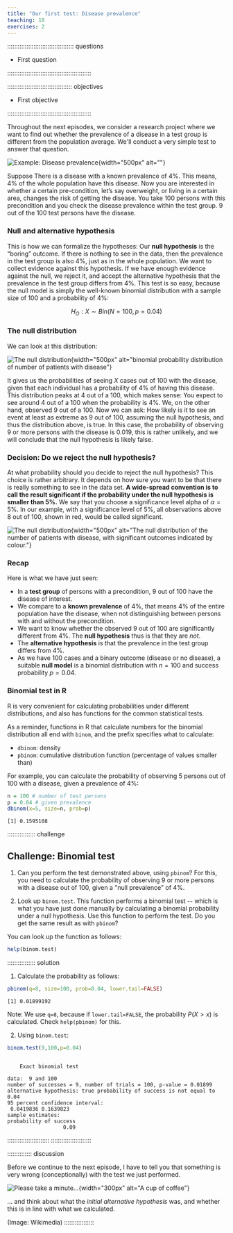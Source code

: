 ```yaml
---
title: "Our first test: Disease prevalence"
teaching: 10
exercises: 2
---
```


:::::::::::::::::::::::::::::::::::::: questions 

- First question

::::::::::::::::::::::::::::::::::::::::::::::::

::::::::::::::::::::::::::::::::::::: objectives

- First objective

::::::::::::::::::::::::::::::::::::::::::::::::
 

Throughout the next episodes, we consider a research project where we want to find out whether the prevalence of a disease in a test group is different from the population average. We'll conduct a very simple test to answer that question.


![Example: Disease prevalence](fig/02-disease-prevalence.png){width="500px" alt=""}

Suppose There is a disease with a known prevalence of 4%. This means, 4% of the whole population have this disease. Now you are interested in whether a certain pre-condition, let’s say overweight, or living in a certain area, changes the risk of getting the disease. You take 100 persons with this precondition and you check the disease prevalence within the test group. 9 out of the 100 test persons have the disease. 

### Null and alternative hypothesis

This is how we can formalize the hypotheses: Our **null hypothesis** is the “boring” outcome. If there is nothing to see in the data, then the prevalence in the test group is also 4%, just as in the whole population. We want to collect evidence against this hypothesis.
If we have enough evidence against the null, we reject it, and accept the alternative hypothesis that the prevalence in the test group differs from 4%. 
This test is so easy, because the null model is simply the well-known binomial distribution with a sample size of 100 and a probability of 4%:

$$ H_O: X \sim Bin(N=100, p=0.04)$$
### The null distribution

We can look at this distribution:

![The null distribution](fig/02-null-distribution.png){width="500px" alt="binomial probability distribution of number of patients with disease"}

It gives us the probabilities of seeing $X$ cases out of 100 with the disease, given that each individual has a probability of 4% of having this disease. This distribution peaks at 4 out of a 100, which makes sense: You expect to see around 4 out of a 100 when the probability is 4%.
We, on the other hand, observed 9 out of a 100. Now we can ask: How likely is it to see an event at least as extreme as 9 out of 100, assuming the null hypothesis, and thus the distribution above, is true. 
In this case, the probability of observing 9 or more persons with the disease is 0.019, this is rather unlikely, and we will conclude that the null hypothesis is likely false.


### Decision: Do we reject the null hypothesis?

At what probability should you decide to reject the null hypothesis? This choice is rather arbitrary. It depends on how sure you want to be that there is really something to see in the data set. **A wide-spread convention is to call the result significant if the probability under the null hypothesis is smaller than 5%.** We say that you choose a significance level alpha of $\alpha=5 \%$. 
In our example, with a significance level of 5%, all observations above 8 out of 100, shown in red, would be called significant.

![The null distribution](fig/02-significance.png){width="500px" alt="The null distribution of the number of patients with disease, with significant outcomes indicated by colour."}


### Recap  

Here is what we have just seen:   

- In a **test group** of persons with a precondition, 9 out of 100 have the disease of interest.  
- We compare to a **known prevalence** of 4%, that means 4% of the entire population have the disease, when not distinguishing between persons with and without the precondition.  
- We want to know whether the observed 9 out of 100 are significantly different from 4%. The **null hypothesis** thus is that they are *not*. 
- The **alternative hypothesis** is that the prevalence in the test group differs from 4%.  
- As we have 100 cases and a binary outcome (disease or no disease), a suitable **null model** is a binomial distribution with $n=100$ and success probability $p=0.04$.  


### Binomial test in R  

R is very convenient for calculating probabilities under different distributions, and also has functions for the common statistical tests.  

As a reminder, functions in R that calculate numbers for the binomial distribution all end with `binom`, and the prefix specifies what to calculate:  
- `dbinom`: density   
- `pbinom`: cumulative distribution function (percentage of values smaller than)

For example, you can calculate the probability of observing 5 persons out of 100 with a disease, given a prevalence of 4%:


```r
n = 100 # number of test persons
p = 0.04 # given prevalence
dbinom(x=5, size=n, prob=p)
```

```{.output}
[1] 0.1595108
```


:::::::::::::::: challenge

## Challenge: Binomial test

1. Can you perform the test demonstrated above, using `pbinom`? For this, you need to calculate the probability of observing 9 or more persons with a disease out of 100, given a "null prevalence" of 4%.  

2. Look up `binom.test`. This function performs a binomial test -- which is what you have just done manually by calculating a binomial probability under a null hypothesis. Use this function to perform the test. Do you get the same result as with `pbinom`?  

You can look up the function as follows:

```r
help(binom.test)
```

:::::::::::::::: solution

1. Calculate the probability as follows:

```r
pbinom(q=8, size=100, prob=0.04, lower.tail=FALSE)
```

```{.output}
[1] 0.01899192
```

Note: We use `q=8`, because if `lower.tail=FALSE`, the probability $P(X>x)$ is calculated. Check `help(pbinom)` for this. 

2. Using `binom.test`:


```r
binom.test(9,100,p=0.04)
```

```{.output}

	Exact binomial test

data:  9 and 100
number of successes = 9, number of trials = 100, p-value = 0.01899
alternative hypothesis: true probability of success is not equal to 0.04
95 percent confidence interval:
 0.0419836 0.1639823
sample estimates:
probability of success 
                  0.09 
```

::::::::::::::::::::::::
:::::::::::::::::::::::



:::::::::::::: discussion


Before we continue to the next episode, I have to tell you that something is very wrong (conceptionally) with the test we just performed.  



![Please take a minute... ](fig/A_small_cup_of_coffee.JPG){width="300px" alt="A cup of coffee"}



      
... and think about what the *initial alternative hypothesis* was, and whether this is in line with what we calculated.  

(Image: Wikimedia)
:::::::::::::::::



